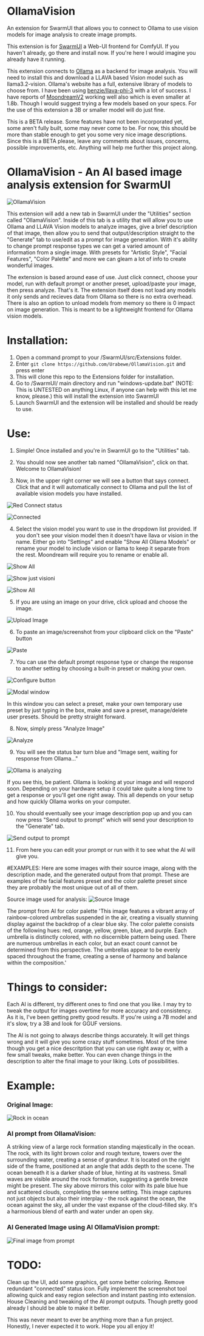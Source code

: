 # OllamaVision
An extension for SwarmUI that allows you to connect to Ollama to use vision models for image analysis to create image prompts.

This extension is for [SwarmUI](https://github.com/mcmonkeyprojects/SwarmUI) a Web-UI frontend for ComfyUI. If you haven't already, go there and install now. If you're here I would imagine you already have it running.

This extension connects to [Ollama](https://ollama.com/) as a backend for image analysis. You will need to install this and download a LLAVA based Vision model such as llama3.2-vision. Ollama's website has a full, extensive library of models to choose from. I have been using [benzie/llava-phi-3](https://ollama.com/benzie/llava-phi-3) with a lot of success. I have reports of [MoondreamV2](https://ollama.com/library/moondream) working well also which is even smaller at 1.8b. Though I would suggest trying a few models based on your specs. For the use of this extension a 3B or smaller model will do just fine.

This is a BETA release. Some features have not been incorporated yet, some aren't fully built, some may never come to be. For now, this should be more than stable enough to get you some very nice image descriptions. Since this is a BETA please, leave any comments about issues, concerns, possible improvements, etc. Anything will help me further this project along. 

# OllamaVision - An AI based image analysis extension for SwarmUI

![OllamaVision](https://github.com/user-attachments/assets/67980d3d-a3c2-48cd-8643-97b5800e6e1a)



This extension will add a new tab in SwarmUI under the "Utilities" section called "OllamaVision". Inside of this tab is a utility that will allow you to use Ollama and LLAVA Vision models to analyze images, give a brief description of that image, then allow you to send that output/description straight to the "Generate" tab to use/edit as a prompt for image generation. With it's ability to change prompt response types we can get a varied amount of information from a single image. With presets for "Artistic Style", "Facial Features", "Color Palette" and more we can gleam a lot of info to create wonderful images.

The extension is based around ease of use. Just click connect, choose your model, run with default prompt or another preset, upload/paste your image, then press analyze. That's it. The extension itself does not load any models it only sends and recieves data from Ollama so there is no extra overhead. There is also an option to unload models from memory so there is 0 impact on image generation. This is meant to be a lightweight frontend for Ollama vision models. 


# Installation:

1. Open a command prompt to your /SwarmUI/src/Extensions folder.
2. Enter `git clone https://github.com/Urabewe/OllamaVision.git` and press enter
3. This will clone this repo to the Extensions folder for installation.
4. Go to /SwarmUI/ main directory and run "windows-update.bat" (NOTE: This is UNTESTED on anything Linux, if anyone can help with this let me know, please.) this will install the extension into SwarmUI
5. Launch SwarmUI and the extension will be installed and should be ready to use.

# Use:
1. Simple! Once installed and you're in SwarmUI go to the "Utilities" tab.
2. You should now see another tab named "OllamaVision", click on that. Welcome to OllamaVision!

   
3. Now, in the upper right corner we will see a button that says connect. Click that and it will automatically connect to Ollama and pull the list of available vision models you have installed.

![Red Connect status](https://github.com/user-attachments/assets/74619aa0-a906-43f3-be41-299270131066)

![Connected](https://github.com/user-attachments/assets/1f86a0a0-bd5d-474e-8c97-cd21141b3cfa)

  
4. Select the vision model you want to use in the dropdown list provided. If you don't see your vision model then it doesn't have llava or vision in the name. Either go into "Settings" and enable "Show All Ollama Models" or rename your model to include vision or llama to keep it separate from the rest. Moondream will require you to rename or enable all.
   
![Show All](https://github.com/user-attachments/assets/fc3b91a2-adb8-4e1c-be79-91dc3f3bc4a2)

![Show just visioni](https://github.com/user-attachments/assets/ad0bcd40-c9a3-43ae-8088-c2570c91402d)

![Show All](https://github.com/user-attachments/assets/f518df66-9d9c-4848-b15b-9a2c648adf67)


5. If you are using an image on your drive, click upload and choose the image.

![Upload Image](https://github.com/user-attachments/assets/ab046ca0-4c8f-41d5-b39f-5fd61052a0ee)



6. To paste an image/screenshot from your clipboard click on the "Paste" button

![Paste](https://github.com/user-attachments/assets/06c3d7d9-bb9c-42eb-a256-e5cfc2f870a4)


7. You can use the default prompt response type or change the response to another setting by choosing a built-in preset or making your own.

![Configure button](https://github.com/user-attachments/assets/8899c384-e121-464b-ae21-c1496b633254)

![Modal window](https://github.com/user-attachments/assets/375a8dff-5f07-4761-a4e5-895fdca2eb83)

In this window you can select a preset, make your own temporary use preset by just typing in the box, make and save a preset, manage/delete user presets. Should be pretty straight forward.



8. Now, simply press "Analyze Image"

![Analyze](https://github.com/user-attachments/assets/43afffb8-a075-4c6f-808a-80ed618e65e5)


9. You will see the status bar turn blue and "Image sent, waiting for response from Ollama..."

![Ollama is analyzing](https://github.com/user-attachments/assets/6ed8c4c6-ea4c-4b8f-a92c-542b2f2da7c8)

   
If you see this, be patient. Ollama is looking at your image and will respond soon. Depending on your hardware setup it could take quite a long time to get a response or you'll get one right away. This all depends on your setup and how quickly Ollama works on your computer.


10. You should eventually see your image description pop up and you can now press "Send output to prompt" which will send your description to the "Generate" tab.

![Send output to prompt](https://github.com/user-attachments/assets/b1b12087-2c24-437c-b838-80540144614c)


11. From here you can edit your prompt or run with it to see what the AI will give you.


#EXAMPLES:
Here are some images with their source image, along with the description made, and the generated output from that prompt. These are examples of the facial features preset and the color palette preset since they are probably the most unique out of all of them.

Source image used for analysis:
![Source Image](https://github.com/user-attachments/assets/f70ea77f-6c72-42fb-8ba3-4c4b16e284f4) 

The prompt from AI for color palette 'This image features a vibrant array of rainbow-colored umbrellas suspended in the air, creating a visually stunning display against the backdrop of a clear blue sky. The color palette consists of the following hues: red, orange, yellow, green, blue, and purple. Each umbrella is distinctly colored, with no discernible pattern being used. There are numerous umbrellas in each color, but an exact count cannot be determined from this perspective. The umbrellas appear to be evenly spaced throughout the frame, creating a sense of harmony and balance within the composition.'



# Things to consider:
Each AI is different, try different ones to find one that you like. I may try to tweak the output for images overtime for more accuracy and consistency. As it is, I've been getting pretty good results.
If you're using a 7B model and it's slow, try a 3B and look for GGUF versions.

The AI is not going to always describe things accurately. It will get things wrong and it will give you some crazy stuff sometimes. Most of the time though you get a nice descritption that you can use right away or, with a few small tweaks, make better. You can even change things in the description to alter the final image to your liking. Lots of possibilities.

# Example:

### Original Image:

![Rock in ocean](https://github.com/user-attachments/assets/46c53b49-8ded-4c02-8843-f2d13e12b0b1)

### AI prompt from OllamaVision:

A striking view of a large rock formation standing majestically in the ocean. The rock, with its light brown color and rough texture, towers over the surrounding water, creating a sense of grandeur. It is located on the right side of the frame, positioned at an angle that adds depth to the scene. The ocean beneath it is a darker shade of blue, hinting at its vastness. Small waves are visible around the rock formation, suggesting a gentle breeze might be present. The sky above mirrors this color with its pale blue hue and scattered clouds, completing the serene setting. This image captures not just objects but also their interplay - the rock against the ocean, the ocean against the sky, all under the vast expanse of the cloud-filled sky. It's a harmonious blend of earth and water under an open sky.

### AI Generated Image using AI OllamaVision prompt:

![Final image from prompt](https://github.com/user-attachments/assets/141df931-53e2-4aa3-b4ae-47978dbacad3)


# TODO:
Clean up the UI, add some graphics, get some better coloring. Remove redundant "connected" status icon.
Fully implement the screenshot tool allowing quick and easy region selection and instant pasting into extension.
House Cleaning and tweaking of the AI prompt outputs. Though pretty good already I should be able to make it better.



This was never meant to ever be anything more than a fun project. Honestly, I never expected it to work. Hope you all enjoy it!

